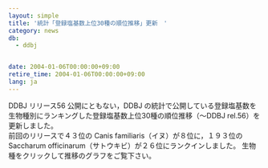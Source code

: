 ```yaml
---
layout: simple
title: '統計「登録塩基数上位30種の順位推移」更新　'
category: news
db:
  - ddbj


date: 2004-01-06T00:00:00+09:00
retire_time: 2004-01-06T00:00:00+09:00
lang: ja
---
```


DDBJ リリース56 公開にともない，DDBJ の統計で公開している登録塩基数を生物種別にランキングした登録塩基数上位30種の順位推移（～DDBJ rel.56）を更新しました。<br>前回のリリースで４３位の Canis familiaris（イヌ）が８位に，１９３位の Saccharum officinarum（サトウキビ）が２６位にランクインしました。 生物種をクリックして推移のグラフをご覧下さい。

